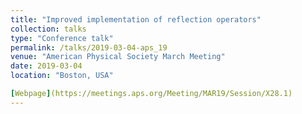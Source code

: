 ```yaml
---
title: "Improved implementation of reflection operators"
collection: talks
type: "Conference talk"
permalink: /talks/2019-03-04-aps_19
venue: "American Physical Society March Meeting"
date: 2019-03-04
location: "Boston, USA"

[Webpage](https://meetings.aps.org/Meeting/MAR19/Session/X28.1)
---
```

